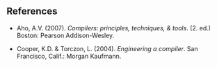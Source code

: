 
## References


* Aho, A.V. (2007). *Compilers: principles, techniques, & tools*. (2. ed.) Boston: Pearson Addison-Wesley.

* Cooper, K.D. & Torczon, L. (2004). *Engineering a compiler*. San Francisco, Calif.: Morgan Kaufmann.

